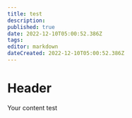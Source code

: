 ```yaml
---
title: test
description: 
published: true
date: 2022-12-10T05:00:52.386Z
tags: 
editor: markdown
dateCreated: 2022-12-10T05:00:52.386Z
---
```


# Header
Your content 
test